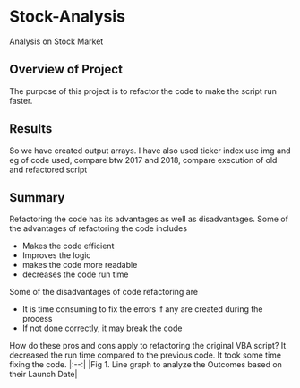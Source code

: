 # Stock-Analysis
Analysis on Stock Market
## Overview of Project
The purpose of this project is to refactor the code to make the script run faster.
## Results
So we have created output arrays. I have also used ticker index use img and eg of code used, compare btw 2017 and 2018, compare execution of old and refactored script
## Summary
Refactoring the code has its advantages as well as disadvantages.
Some of the advantages of refactoring the code includes
 * Makes the code efficient
 * Improves the logic
 * makes the code more readable
 * decreases the code run time
 
Some of the disadvantages of code refactoring are
 * It is time consuming to fix the errors if any are created during the process
 * If not done correctly, it may break the code

How do these pros and cons apply to refactoring the original VBA script?
It decreased the run time compared to the previous code. It took some time fixing the code.
|:--:|
|Fig 1. Line graph to analyze the Outcomes based on their Launch Date|
